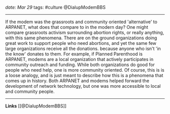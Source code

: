 *date: Mar 29*
tags: #culture 
@DialupModemBBS

---
If the modem was the grassroots and community oriented 'alternative' to ARPANET, what does that compare to in the modern day? 
One might compare grassroots activism surrounding abortion rights, or really anything, with this same phenomena. There are on the ground organizations doing great work to support people who need abortions, and yet the same few large organizations receive all the donations. because anyone who isn't 'in the know' donates to them. For example, if Planned Parenthood is ARPANET, modems are a local organization that actively participates in community outreach and funding. While both organizations  do good for people who need help, one is more community oriented. Of course, this is is a loose analogy, and is just meant to describe how this is a phenomena that comes up in history.
Both ARPANET and modems helped forward the development of network technology, but one was more accessible to local and community people. 

---
**Links**
[[@DialupModemBBS]]
